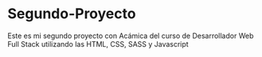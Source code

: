 # Segundo-Proyecto
Este es mi segundo proyecto con Acámica del curso de Desarrollador Web Full Stack utilizando las HTML, CSS, SASS y Javascript
